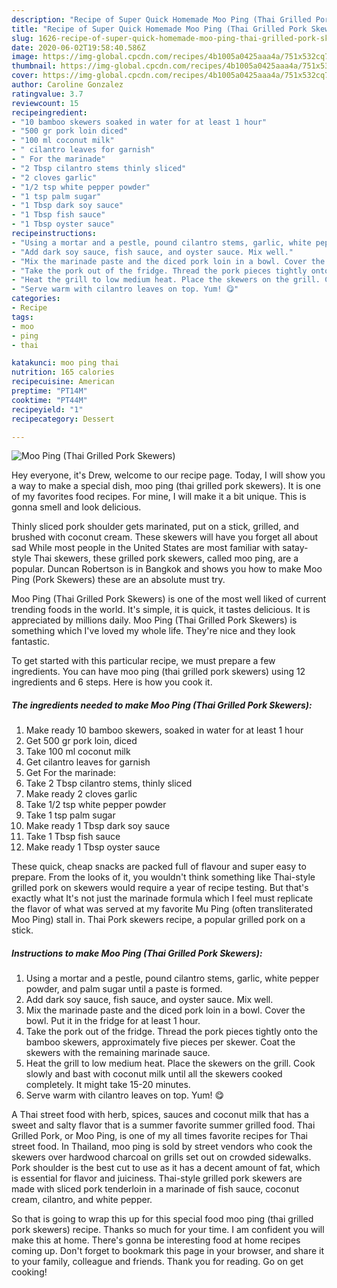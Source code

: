 ```yaml
---
description: "Recipe of Super Quick Homemade Moo Ping (Thai Grilled Pork Skewers)"
title: "Recipe of Super Quick Homemade Moo Ping (Thai Grilled Pork Skewers)"
slug: 1626-recipe-of-super-quick-homemade-moo-ping-thai-grilled-pork-skewers
date: 2020-06-02T19:58:40.586Z
image: https://img-global.cpcdn.com/recipes/4b1005a0425aaa4a/751x532cq70/moo-ping-thai-grilled-pork-skewers-recipe-main-photo.jpg
thumbnail: https://img-global.cpcdn.com/recipes/4b1005a0425aaa4a/751x532cq70/moo-ping-thai-grilled-pork-skewers-recipe-main-photo.jpg
cover: https://img-global.cpcdn.com/recipes/4b1005a0425aaa4a/751x532cq70/moo-ping-thai-grilled-pork-skewers-recipe-main-photo.jpg
author: Caroline Gonzalez
ratingvalue: 3.7
reviewcount: 15
recipeingredient:
- "10 bamboo skewers soaked in water for at least 1 hour"
- "500 gr pork loin diced"
- "100 ml coconut milk"
- " cilantro leaves for garnish"
- " For the marinade"
- "2 Tbsp cilantro stems thinly sliced"
- "2 cloves garlic"
- "1/2 tsp white pepper powder"
- "1 tsp palm sugar"
- "1 Tbsp dark soy sauce"
- "1 Tbsp fish sauce"
- "1 Tbsp oyster sauce"
recipeinstructions:
- "Using a mortar and a pestle, pound cilantro stems, garlic, white pepper powder, and palm sugar until a paste is formed."
- "Add dark soy sauce, fish sauce, and oyster sauce. Mix well."
- "Mix the marinade paste and the diced pork loin in a bowl. Cover the bowl. Put it in the fridge for at least 1 hour."
- "Take the pork out of the fridge. Thread the pork pieces tightly onto the bamboo skewers, approximately five pieces per skewer. Coat the skewers with the remaining marinade sauce."
- "Heat the grill to low medium heat. Place the skewers on the grill. Cook slowly and bast with coconut milk until all the skewers cooked completely. It might take 15-20 minutes."
- "Serve warm with cilantro leaves on top. Yum! 😋"
categories:
- Recipe
tags:
- moo
- ping
- thai

katakunci: moo ping thai 
nutrition: 165 calories
recipecuisine: American
preptime: "PT14M"
cooktime: "PT44M"
recipeyield: "1"
recipecategory: Dessert

---
```



![Moo Ping (Thai Grilled Pork Skewers)](https://img-global.cpcdn.com/recipes/4b1005a0425aaa4a/751x532cq70/moo-ping-thai-grilled-pork-skewers-recipe-main-photo.jpg)

Hey everyone, it's Drew, welcome to our recipe page. Today, I will show you a way to make a special dish, moo ping (thai grilled pork skewers). It is one of my favorites food recipes. For mine, I will make it a bit unique. This is gonna smell and look delicious.

Thinly sliced pork shoulder gets marinated, put on a stick, grilled, and brushed with coconut cream. These skewers will have you forget all about sad While most people in the United States are most familiar with satay-style Thai skewers, these grilled pork skewers, called moo ping, are a popular. Duncan Robertson is in Bangkok and shows you how to make Moo Ping (Pork Skewers) these are an absolute must try.

Moo Ping (Thai Grilled Pork Skewers) is one of the most well liked of current trending foods in the world. It's simple, it is quick, it tastes delicious. It is appreciated by millions daily. Moo Ping (Thai Grilled Pork Skewers) is something which I've loved my whole life. They're nice and they look fantastic.


To get started with this particular recipe, we must prepare a few ingredients. You can have moo ping (thai grilled pork skewers) using 12 ingredients and 6 steps. Here is how you cook it.

<!--inarticleads1-->

##### The ingredients needed to make Moo Ping (Thai Grilled Pork Skewers):

1. Make ready 10 bamboo skewers, soaked in water for at least 1 hour
1. Get 500 gr pork loin, diced
1. Take 100 ml coconut milk
1. Get  cilantro leaves for garnish
1. Get  For the marinade:
1. Take 2 Tbsp cilantro stems, thinly sliced
1. Make ready 2 cloves garlic
1. Take 1/2 tsp white pepper powder
1. Take 1 tsp palm sugar
1. Make ready 1 Tbsp dark soy sauce
1. Take 1 Tbsp fish sauce
1. Make ready 1 Tbsp oyster sauce


These quick, cheap snacks are packed full of flavour and super easy to prepare. From the looks of it, you wouldn&#39;t think something like Thai-style grilled pork on skewers would require a year of recipe testing. But that&#39;s exactly what It&#39;s not just the marinade formula which I feel must replicate the flavor of what was served at my favorite Mu Ping (often transliterated Moo Ping) stall in. Thai Pork skewers recipe, a popular grilled pork on a stick. 

<!--inarticleads2-->

##### Instructions to make Moo Ping (Thai Grilled Pork Skewers):

1. Using a mortar and a pestle, pound cilantro stems, garlic, white pepper powder, and palm sugar until a paste is formed.
1. Add dark soy sauce, fish sauce, and oyster sauce. Mix well.
1. Mix the marinade paste and the diced pork loin in a bowl. Cover the bowl. Put it in the fridge for at least 1 hour.
1. Take the pork out of the fridge. Thread the pork pieces tightly onto the bamboo skewers, approximately five pieces per skewer. Coat the skewers with the remaining marinade sauce.
1. Heat the grill to low medium heat. Place the skewers on the grill. Cook slowly and bast with coconut milk until all the skewers cooked completely. It might take 15-20 minutes.
1. Serve warm with cilantro leaves on top. Yum! 😋


A Thai street food with herb, spices, sauces and coconut milk that has a sweet and salty flavor that is a summer favorite summer grilled food. Thai Grilled Pork, or Moo Ping, is one of my all times favorite recipes for Thai street food. In Thailand, moo ping is sold by street vendors who cook the skewers over hardwood charcoal on grills set out on crowded sidewalks. Pork shoulder is the best cut to use as it has a decent amount of fat, which is essential for flavor and juiciness. Thai-style grilled pork skewers are made with sliced pork tenderloin in a marinade of fish sauce, coconut cream, cilantro, and white pepper. 

So that is going to wrap this up for this special food moo ping (thai grilled pork skewers) recipe. Thanks so much for your time. I am confident you will make this at home. There's gonna be interesting food at home recipes coming up. Don't forget to bookmark this page in your browser, and share it to your family, colleague and friends. Thank you for reading. Go on get cooking!
